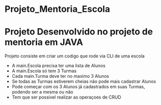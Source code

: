 # Projeto_Mentoria_Escola
<h1>Projeto Desenvolvido no projeto de mentoria em JAVA</h1>

<p>Projeto consiste em criar um codigo que rode via CLI de uma escola</p>
<ul>
  <li>A main.Escola precisa ter uma lista de Alunos</li>
  <li>A main.Escola só tem 3 Turmas</li>
  <li>Cada main.Turma deve ter no maximo 3 Alunos</li>
  <li>Se todas  as Turmas estiverem cheias não pode mais cadastrar  Alunos</li>
  <li>Pode começar com os 3 Alunos  já cadastrados em suas Turmas, podendo ser a mesma ou não</li>
  <li>Tem que ser possivel realizar as operaçoes de CRUD</li>
</ul>
